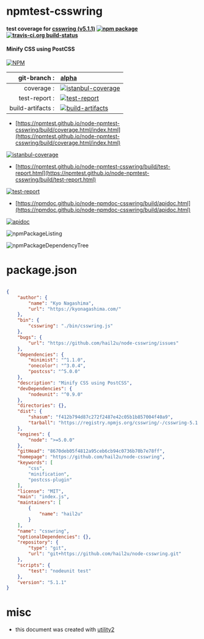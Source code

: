 # npmtest-csswring

#### test coverage for  [csswring (v5.1.1)](https://github.com/hail2u/node-csswring)  [![npm package](https://img.shields.io/npm/v/npmtest-csswring.svg?style=flat-square)](https://www.npmjs.org/package/npmtest-csswring) [![travis-ci.org build-status](https://api.travis-ci.org/npmtest/node-npmtest-csswring.svg)](https://travis-ci.org/npmtest/node-npmtest-csswring)

#### Minify CSS using PostCSS

[![NPM](https://nodei.co/npm/csswring.png?downloads=true&downloadRank=true&stars=true)](https://www.npmjs.com/package/csswring)

| git-branch : | [alpha](https://github.com/npmtest/node-npmtest-csswring/tree/alpha)|
|--:|:--|
| coverage : | [![istanbul-coverage](https://npmtest.github.io/node-npmtest-csswring/build/coverage.badge.svg)](https://npmtest.github.io/node-npmtest-csswring/build/coverage.html/index.html)|
| test-report : | [![test-report](https://npmtest.github.io/node-npmtest-csswring/build/test-report.badge.svg)](https://npmtest.github.io/node-npmtest-csswring/build/test-report.html)|
| build-artifacts : | [![build-artifacts](https://npmtest.github.io/node-npmtest-csswring/glyphicons_144_folder_open.png)](https://github.com/npmtest/node-npmtest-csswring/tree/gh-pages/build)|

- [https://npmtest.github.io/node-npmtest-csswring/build/coverage.html/index.html](https://npmtest.github.io/node-npmtest-csswring/build/coverage.html/index.html)

[![istanbul-coverage](https://npmtest.github.io/node-npmtest-csswring/build/screenCapture.buildCi.browser.%252Ftmp%252Fbuild%252Fcoverage.lib.html.png)](https://npmtest.github.io/node-npmtest-csswring/build/coverage.html/index.html)

- [https://npmtest.github.io/node-npmtest-csswring/build/test-report.html](https://npmtest.github.io/node-npmtest-csswring/build/test-report.html)

[![test-report](https://npmtest.github.io/node-npmtest-csswring/build/screenCapture.buildCi.browser.%252Ftmp%252Fbuild%252Ftest-report.html.png)](https://npmtest.github.io/node-npmtest-csswring/build/test-report.html)

- [https://npmdoc.github.io/node-npmdoc-csswring/build/apidoc.html](https://npmdoc.github.io/node-npmdoc-csswring/build/apidoc.html)

[![apidoc](https://npmdoc.github.io/node-npmdoc-csswring/build/screenCapture.buildCi.browser.%252Ftmp%252Fbuild%252Fapidoc.html.png)](https://npmdoc.github.io/node-npmdoc-csswring/build/apidoc.html)

![npmPackageListing](https://npmtest.github.io/node-npmtest-csswring/build/screenCapture.npmPackageListing.svg)

![npmPackageDependencyTree](https://npmtest.github.io/node-npmtest-csswring/build/screenCapture.npmPackageDependencyTree.svg)



# package.json

```json

{
    "author": {
        "name": "Kyo Nagashima",
        "url": "https://kyonagashima.com/"
    },
    "bin": {
        "csswring": "./bin/csswring.js"
    },
    "bugs": {
        "url": "https://github.com/hail2u/node-csswring/issues"
    },
    "dependencies": {
        "minimist": "^1.1.0",
        "onecolor": "^3.0.4",
        "postcss": "^5.0.0"
    },
    "description": "Minify CSS using PostCSS",
    "devDependencies": {
        "nodeunit": "^0.9.0"
    },
    "directories": {},
    "dist": {
        "shasum": "f412b794d87c272f2487e42c05b1b857004f40a9",
        "tarball": "https://registry.npmjs.org/csswring/-/csswring-5.1.1.tgz"
    },
    "engines": {
        "node": ">=5.0.0"
    },
    "gitHead": "8670deb05f4812a95ceb6cb94c0736b70b7e78ff",
    "homepage": "https://github.com/hail2u/node-csswring",
    "keywords": [
        "css",
        "minification",
        "postcss-plugin"
    ],
    "license": "MIT",
    "main": "index.js",
    "maintainers": [
        {
            "name": "hail2u"
        }
    ],
    "name": "csswring",
    "optionalDependencies": {},
    "repository": {
        "type": "git",
        "url": "git+https://github.com/hail2u/node-csswring.git"
    },
    "scripts": {
        "test": "nodeunit test"
    },
    "version": "5.1.1"
}
```



# misc
- this document was created with [utility2](https://github.com/kaizhu256/node-utility2)
